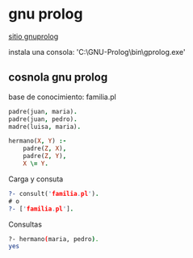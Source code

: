 # gnu prolog

[sitio gnuprolog](http://www.gprolog.org/)

instala una consola: 'C:\GNU-Prolog\bin\gprolog.exe'

##  cosnola gnu prolog

base de conocimiento: familia.pl
```prolog
padre(juan, maria).
padre(juan, pedro).
madre(luisa, maria).

hermano(X, Y) :-
    padre(Z, X),
    padre(Z, Y),
    X \= Y.
```

Carga y consuta
```prolog
?- consult('familia.pl').
# o
?- ['familia.pl'].
```

Consultas
```sh
?- hermano(maria, pedro).
yes
```